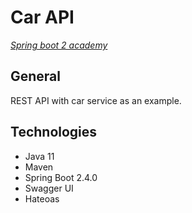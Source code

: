 # Car API
[*Spring boot 2 academy*](https://www.akademiaspring.pl/)

## General
REST API with car service as an example.

## Technologies
- Java 11
- Maven
- Spring Boot 2.4.0
- Swagger UI
- Hateoas
